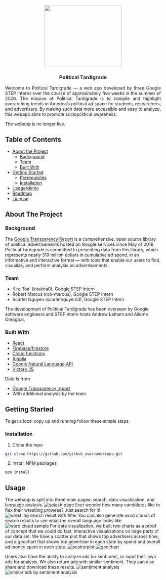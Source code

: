 <!-- PROJECT LOGO -->
<br />
<p align="center">
<img src="./client/src/images/tardigrade.png" width="250" height="200">
<h3 align="center"> Political Tardigrade </h3>
<p align="justify">
Welcome to Political Tardigrade — a web app developed by three Google STEP interns over the course of approximately five weeks in the summer of 2020. The   mission of Political Tardigrade is to compile and highlight overarching trends in America’s political ad space for students, researchers, and advertisers. By making such data more accessible and easy to analyze, this webapp aims to promote sociopolitical awareness. 
</p>
The webapp is no longer live. 

<!-- TABLE OF CONTENTS -->
## Table of Contents

* [About the Project](#about-the-project)
  * [Background](#background)
  * [Team](#team)
  * [Built With](#built-with)
* [Getting Started](#getting-started)
  * [Prerequisites](#prerequisites)
  * [Installation](#installation)
* [Usage/demo](#usage)
* [Roadmap](#roadmap)
* [License](#license)

<!-- ABOUT THE PROJECT -->
## About The Project

### Background

The [Google Transparency Report](https://transparencyreport.google.com/political-ads/home?hl=en) is a comprehensive, open source library of political advertisements hosted on Google services since May of 2018. Political Tardigrade is committed to presenting data from this library, which represents nearly 310 million dollars in cumulative ad spend, in an informative and interactive format — with tools that enable our users to find, visualize, and perform analysis on advertisements.

### Team

- Kira Toal (kirakira0), Google STEP Intern
- Robert Marcus (rob-marcus), Google STEP Intern
- Scarlet Nguyen (scarletnguyen13), Google STEP Intern 

The development of Political Tardigrade has been overseen by Google software engineers and STEP intern hosts Andrew Latham and Aileme Omogbai.

### Built With

* [React](https://reactjs.org/)
* [Firebase/firestore](https://firebase.google.com/docs/firestore)
* [Cloud functions](https://cloud.google.com/functions/?utm_source=google&utm_medium=cpc&utm_campaign=na-US-all-en-dr-skws-all-all-trial-b-dr-1009135&utm_content=text-ad-none-any-DEV_c-CRE_311510854038-ADGP_Hybrid+%7C+AW+SEM+%7C+SKWS+%7C+US+%7C+en+%7C+BMM+~+Compute+~+Cloud+Functions+~+cloud+function-KWID_43700044772532459-kwd-140174300228&utm_term=KW_%2Bcloud%20%2Bfunction-ST_%2Bcloud+%2Bfunction&gclid=EAIaIQobChMI6MfnuY2K6wIVysDACh0nDQ6SEAAYASAAEgLsTvD_BwE)
* [Algolia](https://www.algolia.com/)
* [Google Natural Language API](https://cloud.google.com/natural-language)
* [Victory JS](https://formidable.com/open-source/victory/)

Data is from
* [Google Transparency report](https://transparencyreport.google.com/political-ads/home?hl=en)
* With additional analysis by the team. 

<!-- GETTING STARTED -->
## Getting Started

To get a local copy up and running follow these simple steps.

### Installation
 
1. Clone the repo
```sh
git clone https://github.com/github_username/repo.git
```
2. Install NPM packages
```sh
npm install
```

<!-- USAGE EXAMPLES -->
## Usage
The webapp is split into three main pages: search, data visualization, and language analysis. 
![splash page](https://github.com/googleinterns/step9-2020/blob/master/readme_files/Screen%20Shot%202020-08-07%20at%206.25.17%20PM.png)
Ever wonder how many candidates like to flex their wrestling prowess? Just search for it!
![wrestling search result with filter](https://github.com/googleinterns/step9-2020/blob/master/readme_files/Screen%20Shot%202020-08-07%20at%206.31.33%20PM.png)
You can also generate word clouds of search results to see what the overall language looks like. 
![word cloud sample](https://github.com/googleinterns/step9-2020/blob/master/readme_files/Screen%20Shot%202020-08-07%20at%206.33.59%20PM.png)
For data visualization, we built two charts as a proof of concept that we could do fast, interactive visualizations on large parts of our data set. We have a scatter plot that shows top advertisers across time, and a geochart that shows top advertiser in each state by spend and overall ad money spent in each state.
![scatterplot](https://github.com/googleinterns/step9-2020/blob/master/readme_files/image.gif)
![geochart](https://github.com/googleinterns/step9-2020/blob/master/readme_files/Screen%20Shot%202020-08-07%20at%206.28.31%20PM.png)

Users also have the ability to analyze ads for sentiment, or input their own ads for analysis. We also return ads with similar sentiment. They can also share and download these results.
![sentiment analysis](https://github.com/googleinterns/step9-2020/blob/master/readme_files/sentimentAnalysis.png)
![similar ads by sentiment analysis](https://github.com/googleinterns/step9-2020/blob/master/readme_files/similarAdsSentimentAnalysis.png)
